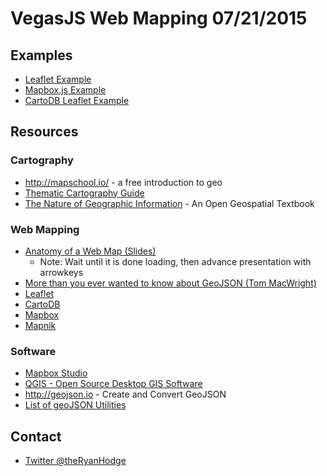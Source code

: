 # VegasJS Web Mapping 07/21/2015

## Examples
- [Leaflet Example](http://ryanjhodge.github.io/vegasjs-web-mapping/leaflet-example.html)
- [Mapbox.js Example](http://ryanjhodge.github.io/vegasjs-web-mapping/mapbox.js-example.html)
- [CartoDB Leaflet Example](http://ryanjhodge.github.io/vegasjs-web-mapping/cartodb-example.html)

## Resources
### Cartography
- http://mapschool.io/ - a free introduction to geo
- [Thematic Cartography Guide](http://axismaps.github.io/thematic-cartography/)
- [The Nature of Geographic Information](https://www.e-education.psu.edu/geog482spring2/node/1672) - An Open Geospatial Textbook

### Web Mapping
- [Anatomy of a Web Map (Slides)](http://maptime.io/anatomy-of-a-web-map/#0)
  - Note: Wait until it is done loading, then advance presentation with arrowkeys
- [More than you ever wanted to know about GeoJSON (Tom MacWright)](http://www.macwright.org/2015/03/23/geojson-second-bite.html)
- [Leaflet](http://leafletjs.com/)
- [CartoDB](https://cartodb.com/)
- [Mapbox](https://www.mapbox.com/)
- [Mapnik](http://mapnik.org/)

### Software
- [Mapbox Studio](https://www.mapbox.com/mapbox-studio/#win64)
- [QGIS - Open Source Desktop GIS Software](http://qgis.com/)
- http://geojson.io - Create and Convert GeoJSON
- [List of geoJSON Utilities](https://github.com/tmcw/awesome-geojson)

## Contact
- [Twitter @theRyanHodge](https://twitter.com/theRyanHodge)
